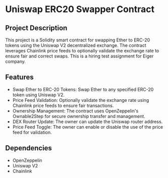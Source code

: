 # Uniswap ERC20 Swapper Contract

## Project Description
This project is a Solidity smart contract for swapping Ether to ERC-20 tokens using the Uniswap V2 decentralized exchange. The contract leverages Chainlink price feeds to optionally validate the exchange rate to ensure fair and correct swaps. This is a hiring test assignment for Eiger company.

## Features
* Swap Ether to ERC-20 Tokens: Swap Ether to any specified ERC-20 token using Uniswap V2.
* Price Feed Validation: Optionally validate the exchange rate using Chainlink price feeds to ensure fair transactions.
* Ownership Management: The contract uses OpenZeppelin's Ownable2Step for secure ownership transfer and management.
* DEX Router Update: The owner can update the Uniswap router address.
* Price Feed Toggle: The owner can enable or disable the use of the price feed for validation.

## Dependencies
* OpenZeppelin
* Uniswap V2
* Chainlink